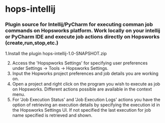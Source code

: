 # hops-intellij

### Plugin source for Intellij/PyCharm for executing comman job commands on Hopsworks platform. Work locally on your intellij or PyCharm IDE and execute job actions directly on Hopsworks (create,run,stop,etc.)

1.Install the plugin hops-intellij-1.0-SNAPSHOT.zip

2. Access the 'Hopspworks Settings' for specifying user preferences under Settings -> Tools -> Hopsworks Settings. 
3. Input the Hopworks project preferences and job details you are working on.
4. Open a project and right click on the program you wish to execute as job on Hopsworks. Different actions possible are available in the context menu.
5. For 'Job Execution Status' and 'Job Execution Logs' actions you have the option of retrieving an execution details by specifying the execution id in the Hopsworks Settings UI. 
If not specified the last execution for job name specified is retrieved and shown. 



